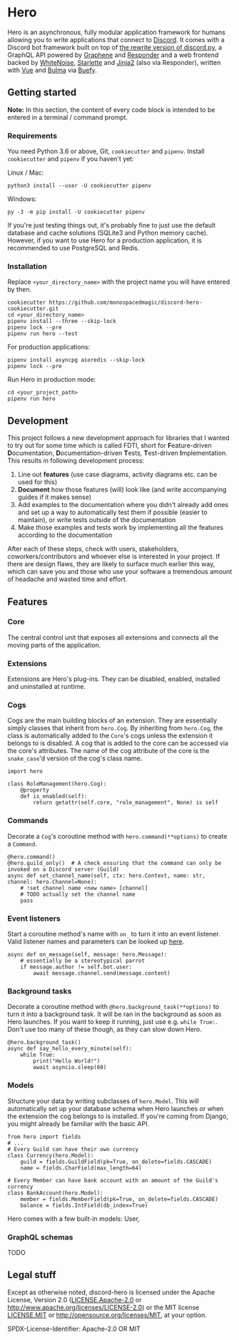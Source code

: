 # Hero

Hero is an asynchronous, fully modular application framework for humans allowing you to write
applications that connect to [Discord](https://discordapp.com/). It comes with a Discord bot framework
built on top of [the rewrite version of discord.py](https://github.com/Rapptz/discord.py/tree/rewrite),
a GraphQL API powered by [Graphene](https://graphene-python.org/) and
[Responder](https://python-responder.org/) and a web frontend backed by
[WhiteNoise](http://whitenoise.evans.io/), [Starlette](https://www.starlette.io/) and
[Jinja2](http://jinja.pocoo.org/) (also via Responder),
written with [Vue](https://vuejs.org/) and [Bulma](https://bulma.io/) via
[Buefy](https://buefy.github.io/).

## Getting started

**Note:** In this section, the content of every code block is intended to be
entered in a terminal / command prompt. 

### Requirements

You need Python 3.6 or above, Git, `cookiecutter` and `pipenv`. Install
`cookiecutter` and `pipenv` if you haven't yet:

Linux / Mac:

    python3 install --user -U cookiecutter pipenv

Windows:

    py -3 -m pip install -U cookiecutter pipenv

If you're just testing things out, it's probably fine to just use the default database
and cache solutions (SQLite3 and Python memory cache). However, if you want to use Hero
for a production application, it is recommended to use PostgreSQL and Redis.

### Installation

Replace `<your_directory_name>` with the project name you will have entered by then.

    cookiecutter https://github.com/monospacedmagic/discord-hero-cookiecutter.git
    cd <your_directory_name>
    pipenv install --three --skip-lock
    pipenv lock --pre
    pipenv run hero --test

For production applications:

    pipenv install asyncpg aioredis --skip-lock
    pipenv lock --pre

Run Hero in production mode:

    cd <your_project_path>
    pipenv run hero

## Development

This project follows a new development approach for libraries that I wanted to try out for some time
which is called FDTI, short for **F**eature-driven **D**ocumentation, **D**ocumentation-driven **T**ests,
**T**est-driven **I**mplementation. This results in following development process:

1. Line out **features** (use case diagrams, activity diagrams etc. can be used for this)
2. **Document** how those features (will) look like (and write accompanying guides if it makes sense)
3. Add examples to the documentation where you didn't already add ones and set up a way to automatically
   test them if possible (easier to maintain), or write tests outside of the documentation
4. Make those examples and tests work by implementing all the features according to the documentation

After each of these steps, check with users, stakeholders, coworkers/contributors and whoever else is
interested in your project. If there are design flaws, they are likely to surface much earlier this way,
which can save you and those who use your software a tremendous amount of headache and wasted time and effort.

## Features

### Core

The central control unit that exposes all extensions and connects all the moving parts of the application.

### Extensions

Extensions are Hero's plug-ins. They can be disabled, enabled, installed and uninstalled at runtime.

### Cogs

Cogs are the main building blocks of an extension. They are essentially simply classes that inherit from
`hero.Cog`. By inheriting from `hero.Cog`, the class is automatically added to the `Core`'s cogs
unless the extension it belongs to is disabled. A cog that is added to the core can be accessed via
the core's attributes. The name of the cog attribute of the core is the `snake_case`'d version
of the cog's class name.

    import hero
    
    class RoleManagement(hero.Cog):
        @property
        def is_enabled(self):
            return getattr(self.core, "role_management", None) is self

### Commands

Decorate a `Cog`'s coroutine method with `hero.command(**options)` to create a `Command`.

    @hero.command()
    @hero.guild_only()  # A check ensuring that the command can only be invoked on a Discord server (Guild)
    async def set_channel_name(self, ctx: hero.Context, name: str, channel: hero.Channel=None):
        # !set channel name <new name> [channel]
        # TODO actually set the channel name
        pass

### Event listeners

Start a coroutine method's name with `on_` to turn it into an event listener.
Valid listener names and parameters can be looked up [here](https://www.example.com/).

    async def on_message(self, message: hero.Message):
        # essentially be a stereotypical parrot
        if message.author != self.bot.user:
            await message.channel.send(message.content)

### Background tasks

Decorate a coroutine method with `@hero.background_task(**options)` to turn it into a background task.
It will be ran in the background as soon as Hero launches. If you want to keep it running,
just use e.g. `while True:`. Don't use too many of these though, as they can slow down Hero.

    @hero.background_task()
    async def say_hello_every_minute(self):
        while True:
            print("Hello World!")
            await asyncio.sleep(60)

### Models

Structure your data by writing subclasses of `hero.Model`. This will automatically set up
your database schema when Hero launches or when the extension the cog belongs to is installed.
If you're coming from Django, you might already be familiar with the basic API.

    from hero import fields
    # ...
    # Every Guild can have their own currency
    class Currency(hero.Model):
        guild = fields.GuildField(pk=True, on_delete=fields.CASCADE)
        name = fields.CharField(max_length=64)
    
    # Every Member can have bank account with an amount of the Guild's currency
    class BankAccount(hero.Model):
        member = fields.MemberField(pk=True, on_delete=fields.CASCADE)
        balance = fields.IntField(db_index=True)

Hero comes with a few built-in models: User, 

### GraphQL schemas

TODO

## Legal stuff

Except as otherwise noted, discord-hero is licensed under the Apache License, Version 2.0
([LICENSE.Apache-2.0](blob/master/LICENSE.Apache-2.0) or <http://www.apache.org/licenses/LICENSE-2.0>)
or the MIT license [LICENSE.MIT](blob/master/LICENSE.MIT) or <http://opensource.org/licenses/MIT>,
at your option.

SPDX-License-Identifier: Apache-2.0 OR MIT
